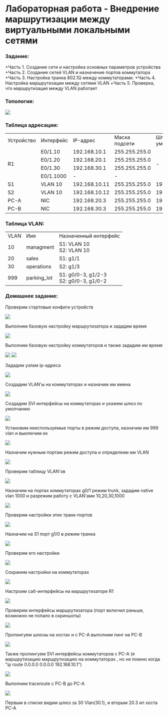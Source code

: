 #  Лабораторная работа - Внедрение маршрутизации между виртуальными локальными сетями


###  Задание:

+Часть 1. Создание сети и настройка основных параметров устройства
+Часть 2. Создание сетей VLAN и назначение портов коммутатора
+Часть 3. Настройка транка 802.1Q между коммутаторами.
+Часть 4. Настройка маршрутизации между сетями VLAN
+Часть 5. Проверка, что маршрутизация между VLAN работает




### Топология:

![](./imgs/tp.png)


### Таблица адресации:


<table>

<tr>
	<td>Устройство</td>
	<td>Интерфейс</td>
	<td>IP-адрес</td>
	<td>Маска подсети</td>
	<td>Шлюз по умолчанию</td>
</tr>

<tr>
        <td rowspan="4">R1</td>
        <td>E0/1.10</td>
	  <td>192.168.10.1</td>
	  <td>255.255.255.0</td>
	  <td rowspan="4">-</td>
</tr>

<tr>
        <td>E0/1.20</td>
	  <td>192.168.20.1</td>
	  <td>255.255.255.0</td>
</tr>

<tr>
        <td>E0/1.30</td>
	  <td>192.168.30.1</td>
	  <td>255.255.255.0</td>
</tr>

<tr>
        <td>E0/1.1000</td>
	  <td>-</td>
	  <td>-</td>
</tr>

<tr>
        <td>S1</td>
        <td>VLAN 10</td>
	  <td>192.168.10.11</td>
	  <td>255.255.255.0</td>
	  <td>192.168.10.1</td>
</tr>

<tr>
        <td>S2</td>
        <td>VLAN 10</td>
	  <td>192.168.10.12</td>
	  <td>255.255.255.0</td>
	  <td>192.168.10.1</td>
</tr>

<tr>
        <td>PC-A</td>
        <td>NIC</td>
	  <td>192.168.20.3</td>
	  <td>255.255.255.0</td>
	  <td>192.168.20.1</td>
</tr>

<tr>
        <td>PC-B</td>
        <td>NIC</td>
	  <td>192.168.30.3</td>
	  <td>255.255.255.0</td>
	  <td>192.168.30.1</td>
</tr>

</table>


### Таблица VLAN:


<table>

<tr>
	<td>VLAN</td>
	<td>Иия</td>
	<td>Назначенный интерфейс</td>
</tr>

<tr>
	<td>10</td>
	<td>managment</td>
	<td>S1: VLAN 10</br>S2: VLAN 10</td>
</tr>

<tr>
      <td>20</td>
	<td>sales</td>
	<td>S1: g1/1</td>
</tr>

<tr>
	<td>30</td>
	<td>operations</td>
	<td>S2: g1/3</td>
</tr>

<tr>
	<td>999</td>
	<td>parking_lot</td>
	<td>S1: g0/0-3, g1/2-3</br>S2: g0/0-3, g1/0-2</td>
</tr>

</table>


### Домашнее задание:

Проверим стартовые конфиги устройств

![](./imgs/no_settings.png)

Выполним базовую настройку маршрутизатора и зададим время

![](./imgs/1.png)

Выполним базовую настройку коммутаторов и также зададим им время

![](./imgs/2.png)
![](./imgs/2.1.png)

Зададим узлам ip-адреса

![](./imgs/3.png)

Создадим VLAN'ы на коммутаторах и назначим им имена

![](./imgs/4.png)

Создадим SVI интерфейсы на коммутаторах и укажем шлюз по умолчанию

![](./imgs/5.png)


Установим неиспользуемые порты в режим доступа, назначим им 999 vlan и выключим их

![](./imgs/6.png)


Назначим нужным портам режим доступа и определеим им VLAN

![](./imgs/7.png)

Проверим таблицу VLAN'ов

![](./imgs/7.1.png)


Назначим на портах коммутаторах g0/1 режим trunk, зададим native vlan 1000 и разрежим работу с VLAN'ами 10,20,30,1000

![](./imgs/8.png)

Проверим настройки этих транк-портов

![](./imgs/8.1.png)

Назначим на S1 порт g1/0 в режим транка

![](./imgs/9.png)

Проверим его настройки

![](./imgs/9.1.png)

Сохраним настройки на коммутаторах

![](./imgs/9.2.png)

Настроим саб-интерфейсы на маршрутизаторе R1

![](./imgs/11.png)

Проверим интерфейсы маршрутизатора (порт включил раньше, возможно не попало в скриншоты)

![](./imgs/11.1.png)

Пропингуем шлюзы на хостах и с PC-A выполним пинг на PC-B

![](./imgs/12.png)


Также пропингуем SVI интерфейсы коммутаторов с PC-A (я маршрутизацию маршрутизацию на коммутаторах , но не помню когда "ip route 0.0.0.0 0.0.0.0 192.168.10.1")

 
![](./imgs/12.1.png)

Выполним traceroute с PC-B до PC-A

![](./imgs/13.png)

Первым в списке видим шлюз за 30 Vlan(30.1), и вторым 20.3 ип хоста PC-A 


